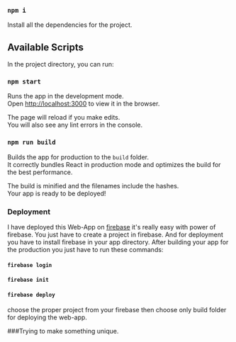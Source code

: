 ### `npm i`

Install all the dependencies for the project.

## Available Scripts

In the project directory, you can run:

### `npm start`

Runs the app in the development mode.<br />
Open [http://localhost:3000](http://localhost:3000) to view it in the browser.

The page will reload if you make edits.<br />
You will also see any lint errors in the console.

### `npm run build`

Builds the app for production to the `build` folder.<br />
It correctly bundles React in production mode and optimizes the build for the best performance.

The build is minified and the filenames include the hashes.<br />
Your app is ready to be deployed!

### Deployment

I have deployed this Web-App on [firebase](https://firebase.google.com/) it's really easy with power of firebase. You just have to create a project in firebase.
And for deployment you have to install firebase in your app directory. After building your app for the production you just have to run these commands:
<br>
#### `firebase login`
#### `firebase init`
#### `firebase deploy`

choose the proper project from your firebase then choose only build folder for deploying the web-app.

###Trying to make something unique.
